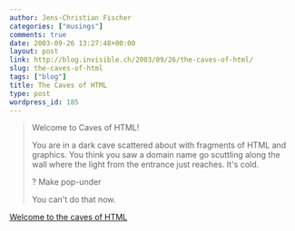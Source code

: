 ```yaml
---
author: Jens-Christian Fischer
categories: ["musings"]
comments: true
date: 2003-09-26 13:27:48+00:00
layout: post
link: http://blog.invisible.ch/2003/09/26/the-caves-of-html/
slug: the-caves-of-html
tags: ["blog"]
title: The Caves of HTML
type: post
wordpress_id: 185
---
```


<blockquote>Welcome to Caves of HTML!

You are in a dark cave scattered about with fragments of HTML and graphics.  You think you saw a domain name go scuttling along the wall where the light from the entrance just reaches.  It's cold.

? Make pop-under

You can't do that now.</blockquote>



[Welcome to the caves of HTML](http://gutfeldt.ch/matthias/blog/singleblog.php?entry=1064454714)
